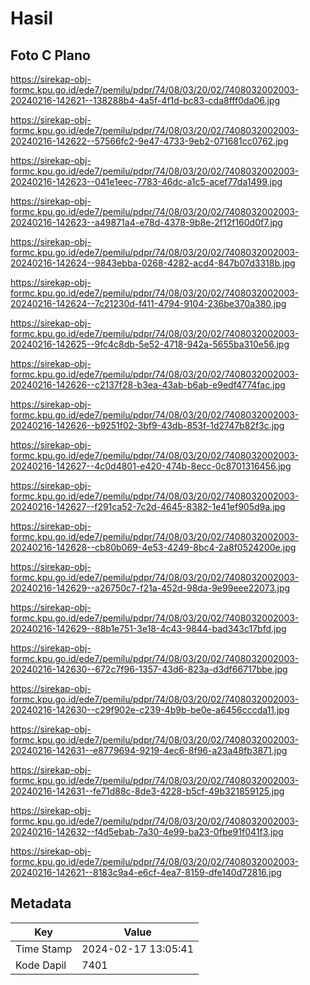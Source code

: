 # Hasil

## Foto C Plano

https://sirekap-obj-formc.kpu.go.id/ede7/pemilu/pdpr/74/08/03/20/02/7408032002003-20240216-142621--138288b4-4a5f-4f1d-bc83-cda8fff0da06.jpg

https://sirekap-obj-formc.kpu.go.id/ede7/pemilu/pdpr/74/08/03/20/02/7408032002003-20240216-142622--57566fc2-9e47-4733-9eb2-071681cc0762.jpg

https://sirekap-obj-formc.kpu.go.id/ede7/pemilu/pdpr/74/08/03/20/02/7408032002003-20240216-142623--041e1eec-7783-46dc-a1c5-acef77da1499.jpg

https://sirekap-obj-formc.kpu.go.id/ede7/pemilu/pdpr/74/08/03/20/02/7408032002003-20240216-142623--a49871a4-e78d-4378-9b8e-2f12f160d0f7.jpg

https://sirekap-obj-formc.kpu.go.id/ede7/pemilu/pdpr/74/08/03/20/02/7408032002003-20240216-142624--9843ebba-0268-4282-acd4-847b07d3318b.jpg

https://sirekap-obj-formc.kpu.go.id/ede7/pemilu/pdpr/74/08/03/20/02/7408032002003-20240216-142624--7c21230d-f411-4794-9104-236be370a380.jpg

https://sirekap-obj-formc.kpu.go.id/ede7/pemilu/pdpr/74/08/03/20/02/7408032002003-20240216-142625--9fc4c8db-5e52-4718-942a-5655ba310e56.jpg

https://sirekap-obj-formc.kpu.go.id/ede7/pemilu/pdpr/74/08/03/20/02/7408032002003-20240216-142626--c2137f28-b3ea-43ab-b6ab-e9edf4774fac.jpg

https://sirekap-obj-formc.kpu.go.id/ede7/pemilu/pdpr/74/08/03/20/02/7408032002003-20240216-142626--b9251f02-3bf9-43db-853f-1d2747b82f3c.jpg

https://sirekap-obj-formc.kpu.go.id/ede7/pemilu/pdpr/74/08/03/20/02/7408032002003-20240216-142627--4c0d4801-e420-474b-8ecc-0c8701316456.jpg

https://sirekap-obj-formc.kpu.go.id/ede7/pemilu/pdpr/74/08/03/20/02/7408032002003-20240216-142627--f291ca52-7c2d-4645-8382-1e41ef905d9a.jpg

https://sirekap-obj-formc.kpu.go.id/ede7/pemilu/pdpr/74/08/03/20/02/7408032002003-20240216-142628--cb80b069-4e53-4249-8bc4-2a8f0524200e.jpg

https://sirekap-obj-formc.kpu.go.id/ede7/pemilu/pdpr/74/08/03/20/02/7408032002003-20240216-142629--a26750c7-f21a-452d-98da-9e99eee22073.jpg

https://sirekap-obj-formc.kpu.go.id/ede7/pemilu/pdpr/74/08/03/20/02/7408032002003-20240216-142629--88b1e751-3e18-4c43-9844-bad343c17bfd.jpg

https://sirekap-obj-formc.kpu.go.id/ede7/pemilu/pdpr/74/08/03/20/02/7408032002003-20240216-142630--672c7f96-1357-43d6-823a-d3df66717bbe.jpg

https://sirekap-obj-formc.kpu.go.id/ede7/pemilu/pdpr/74/08/03/20/02/7408032002003-20240216-142630--c29f902e-c239-4b9b-be0e-a6456cccda11.jpg

https://sirekap-obj-formc.kpu.go.id/ede7/pemilu/pdpr/74/08/03/20/02/7408032002003-20240216-142631--e8779694-9219-4ec6-8f96-a23a48fb3871.jpg

https://sirekap-obj-formc.kpu.go.id/ede7/pemilu/pdpr/74/08/03/20/02/7408032002003-20240216-142631--fe71d88c-8de3-4228-b5cf-49b321859125.jpg

https://sirekap-obj-formc.kpu.go.id/ede7/pemilu/pdpr/74/08/03/20/02/7408032002003-20240216-142632--f4d5ebab-7a30-4e99-ba23-0fbe91f041f3.jpg

https://sirekap-obj-formc.kpu.go.id/ede7/pemilu/pdpr/74/08/03/20/02/7408032002003-20240216-142621--8183c9a4-e6cf-4ea7-8159-dfe140d72816.jpg


## Metadata

| Key        | Value               |
| ---------- | ------------------- |
| Time Stamp | 2024-02-17 13:05:41 |
| Kode Dapil | 7401                |



